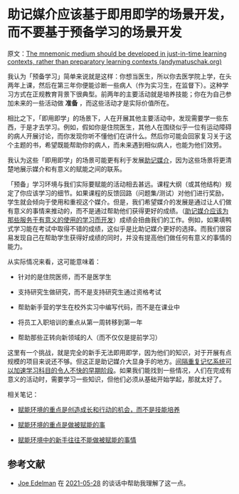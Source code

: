 # 助记媒介应该基于即用即学的场景开发，而不要基于预备学习的场景开发

原文：[The mnemonic medium should be developed in just-in-time learning contexts, rather than preparatory learning contexts (andymatuschak.org)](https://notes.andymatuschak.org/z8YQjYjBnEae9U9ySaywQ5AKyb3fHg7jRdcrz)

我认为「预备学习」简单来说就是这样：你想当医生，所以你去医学院上学，在头两年上课，然后在第三年你便能诊断一些病人（作为实习生，在监督下）。这种学习方式在正规教育背景下很典型。前两年的主要活动就是培养技能；你在为自己参加未来的一些活动做 **准备** ，而这些活动才是实际价值所在。

相比之下，「即用即学」的场景下，人在开展其他主要活动中，发现需要学一些东西，于是才去学习。例如，假如你是住院医生，其他人在围绕似乎一位有运动障碍的病人开展讨论，而你发现你听不懂他们在讲什么。然后你可能会回家复习关于这个主题的书，希望既能帮助你的病人，而未来遇到相似病人，也能为他们效劳。

我认为这些「即用即学」的场景可能更有利于发展[助记媒介](https://notes.andymatuschak.org/z4rRX3qwSSJRsEkdXKwH2shamgHNeRthrMLiF)，因为这些场景将更清楚地展示媒介和有意义的赋能之间的联系。

「预备」学习环境与我们实际要赋能的活动相去甚远。课程大纲（或其他结构）规定了你应该学习的细节。如果课程的反馈回路（问题集/测试）对他们进行奖励，学生就会倾向于使用和重视这个媒介。但是，我们希望媒介的发展是通过让人们做有意义的事情来推动的，而不是通过帮助他们获得更好的成绩。（[助记媒介应该为那些服务于有意义的使用的学习而开发](https://notes.andymatuschak.org/zaChVThdkmrnkr3mHEe7U61CP5QzorRFvKeC)）成绩会扭曲我们的工作。例如，如果填鸭式学习能在考试中取得不错的成绩，这似乎是比助记媒介更好的选择。而我们很容易发现自己在帮助学生获得好成绩的同时，并没有提高他们做任何有意义的事情的能力。

从实际情况来看，这可能意味着：

- 针对的是住院医师，而不是医学生

- 支持研究生做研究，而不是支持研究生通过资格考试

- 帮助新手营的学生在校外实习中编写代码，而不是在课业中

- 将员工入职培训的重点从第一周转移到第一年

- 帮助那些正转向新领域的人（而不仅仅是提前学习）

这里有一个挑战，就是完全的新手无法即用即学，因为他们的知识，对于开展有点规模的项目来说还不够。但这正是助记媒介大显身手的地方。[间隔重复记忆系统可以加速学习科目的令人不快的早期阶段](https://notes.andymatuschak.org/z36hoKonZMF93rY34goQhyFLfnTfHmSwBzNYs)。如果我们能找到一些情况，人们在完成有意义的活动时，需要学习一些知识，但他们必须从基础开始学起，那就太好了。

相关笔记：

- [赋能环境的重点是创造成长和行动的机会，而不是技能培养](https://notes.andymatuschak.org/z5th5bWm6VhB6PPbYB97gUKMdnaZe5atntRza)

- [赋能环境的重点是做被赋能的事](https://notes.andymatuschak.org/z6tuZZKaNeLM7c9jPZwNVGURGTuXLy8jesv5i)

- [赋能环境中的新手往往不能做被赋能的事情](https://notes.andymatuschak.org/z3XsSKarN8i3pV4WjPiJ7pVGG6akRVQvU7ngK)

## 参考文献

- [Joe Edelman](https://notes.andymatuschak.org/z7kjCr2PDLTu2bMLmHgUcghoCRu6tQPT3aB2K) 在 [2021-05-28](https://notes.andymatuschak.org/z2hwgXo6KNxaMsZoDdF68JKtBCtM1P4k4x2pW) 的谈话中帮助我理解了这一点。